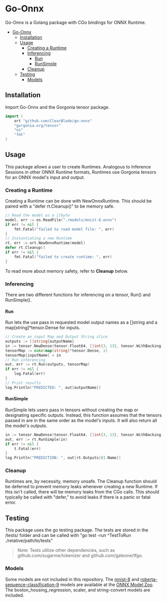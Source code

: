 # Go-Onnx

Go-Onnx is a Golang package with CGo bindings for ONNX Runtime.

- [Go-Onnx](#go-onnx)
  - [Installation](#installation)
  - [Usage](#usage)
    - [Creating a Runtime](#creating-a-runtime)
    - [Inferencing](#inferencing)
      - [Run](#run)
      - [RunSimple](#runsimple)
    - [Cleanup](#cleanup)
  - [Testing](#testing)
    - [Models](#models)

## Installation

Import Go-Onnx and the Gorgonia tensor package.

```go
import (
	ort "github.com/ClearBlade/go-onnx"
	"gorgonia.org/tensor"
	"os"
	"fmt"
)
```

## Usage
This package allows a user to create Runtimes. Analogous to Inference Sessions in other ONNX Runtime formats, Runtimes use Gorgonia tensors for an ONNX model's input and output.

### Creating a Runtime
Creating a Runtime can be done with NewOnnxRuntime. This should be paired with a "defer rt.Cleanup()" to be memory safe.
```go
// Read the model as a []byte
model, err := os.ReadFile("./models/mnist-8.onnx")
if err != nil {
	fmt.Fatal("failed to read model file: ", err)
}
// Instantiating a new Runtime
rt, err := ort.NewOnnxRuntime(model)
defer rt.Cleanup()
if err != nil {
	fmt.Fatal("failed to create runtime: ", err)
}
```
To read more about memory safety, refer to **Cleanup** below.

### Inferencing
There are two different functions for inferencing on a tensor, Run() and RunSimple().

#### Run
Run lets the use pass in requested model output names as a []string and a map[string]*tensor.Dense for inputs.
```go
// Create an input Map and Output String slice
outputs := []string{outputName}
in := tensor.NewDense(tensor.Float64, []int{3, 13}, tensor.WithBacking(inputData))
tensorMap := make(map[string]*tensor.Dense, 1)
tensorMap[inputName] = in
// Run inferencing
out, err := rt.Run(outputs, tensorMap)
if err != nil {
	log.Fatal(err)
}
// Print results
log.Println("PREDICTED: ", out[outputName])
```

#### RunSimple
RunSimple lets users pass in tensors without creating the map or designating specific outputs. Instead, this function assumes that the tensors passed in are in the same order as the model's inputs. It will also return all the model's outputs.
```go
in := tensor.NewDense(tensor.Float64, []int{3, 13}, tensor.WithBacking(inputData))
out, err := rt.RunSimple(in)
if err != nil {
	t.Fatal(err)
}
log.Println("PREDICTION: ", out[rt.Outputs[0].Name])
```

### Cleanup
Runtimes are, by necessity, memory unsafe. The Cleanup function should be deferred to prevent memory leaks whenever creating a new Runtime. If this isn't called, there will be memory leaks from the CGo calls. This should typically be called with "defer," to avoid leaks if there is a panic or fatal error.

## Testing
This package uses the go testing package. The tests are stored in the /tests/ folder and can be called with "go test -run ^TestToRun ./relative/path/to/tests"

>Note: Tests utilize other dependencies, such as github.com/sugarme/tokenizer and github.com/galeone/tfgo.

### Models
Some models are not included in this repository. The [mnist-8](https://github.com/onnx/models/blob/69c5d3751dda5349fd3fc53f525395d180420c07/vision/classification/mnist/model/mnist-8.onnx) and [roberta-sequence-classification-9](https://github.com/onnx/models/blob/69c5d3751dda5349fd3fc53f525395d180420c07/text/machine_comprehension/roberta/model/roberta-sequence-classification-9.onnx) models are available at the [ONNX Model Zoo](https://github.com/onnx/models). The boston_housing_regression, scaler, and string-convert models are included.